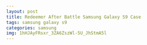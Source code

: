 ```yaml
---
layout: post
title: Redeemer After Battle Samsung Galaxy S9 Case
tags: samsung galaxy s9
categories: samsung
img: 1hHJAyFRsxr_3ZA6ZszWl-5U_JhStmA5l
---
```

